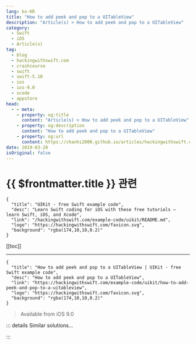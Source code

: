 ```yaml
---
lang: ko-KR
title: "How to add peek and pop to a UITableView"
description: "Article(s) > How to add peek and pop to a UITableView"
category:
  - Swift
  - iOS
  - Article(s)
tag: 
  - blog
  - hackingwithswift.com
  - crashcourse
  - swift
  - swift-5.10
  - ios
  - ios-9.0
  - xcode
  - appstore
head:
  - - meta:
    - property: og:title
      content: "Article(s) > How to add peek and pop to a UITableView"
    - property: og:description
      content: "How to add peek and pop to a UITableView"
    - property: og:url
      content: https://chanhi2000.github.io/articles/hackingwithswift.com/example-code/uikit/how-to-add-peek-and-pop-to-a-uitableview.html
date: 2019-03-28
isOriginal: false
---
```


# {{ $frontmatter.title }} 관련

```component VPCard
{
  "title": "UIKit - free Swift example code",
  "desc": "Learn Swift coding for iOS with these free tutorials – learn Swift, iOS, and Xcode",
  "link": "/hackingwithswift.com/example-code/uikit/README.md",
  "logo": "https://hackingwithswift.com/favicon.svg",
  "background": "rgba(174,10,10,0.2)"
}
```

[[toc]]

---

```component VPCard
{
  "title": "How to add peek and pop to a UITableView | UIKit - free Swift example code",
  "desc": "How to add peek and pop to a UITableView",
  "link": "https://hackingwithswift.com/example-code/uikit/how-to-add-peek-and-pop-to-a-uitableview",
  "logo": "https://hackingwithswift.com/favicon.svg",
  "background": "rgba(174,10,10,0.2)"
}
```

> Available from iOS 9.0

<!-- TODO: 작성 -->

<!--
Peek and pop are features of 3D Touch that let users press hard on something to show more information. It’s surprisingly easy to add when working with table view cells and collection view cells, and downright trivial if you use storyboards and segues.

First, the trivial case: if you’re using storyboards and segues, Xcode can do all the work for you. If you want to see how easy it is, create a new iOS app using the Master-Detail project template, then open Main.storyboard. Find the Show Detail segue that moves from the table view to the detail view, then check the box marked “Preview & Commit Segues” in the attributes inspector.

That’s it: iOS will automatically make peek and pop code for that segue – you can press hard on a table view cell to bring up the detail controller as a preview, then press harder to make it full screen. (Note: if you’re using the simulator this isn’t easy to do – try using a real device!)

If you’re *not* using segues you need to write some code yourself. First, make your view controller conform to `UIViewControllerPreviewingDelegate` so that you’re able to respond to previewing requests correctly. Second, you need to tell the system we want to support previewing by calling `registerForPreviewing()` in your `viewDidLoad()` method:

```swift
registerForPreviewing(with: self, sourceView: yourTableView)
```

That tells iOS that the view controller is able to respond to previewing requests for your table view.

There are two methods you need to fill in for the `UIViewControllerPreviewingDelegate` protocol: which view controller should be shown when the user presses at a certain location, and when the user presses harder how do you want to present it.

For many apps the code to create a previewing detail controller will be the same code to create a regular detail view controller, so it’s a good idea to create a method to instantiate a detail view controller and configure it as needed.

For example, you might have something like this:

```swift
func detailViewController(for index: Int) -> DetailViewController {
    guard let vc = storyboard?.instantiateViewController(withIdentifier: "Detail") as? DetailViewController else {
        fatalError("Couldn't load detail view controller")
    }

    vc.selectedItem = index
    return vc
}
```

You would then have something like this inside your `didSelectRowAt` method:

```swift
override func tableView(_ tableView: UITableView, didSelectRowAt indexPath: IndexPath) {
    let vc = detailViewController(for: indexPath.row)
    navigationController?.pushViewController(vc, animated: true)
}
```

Now for the important part: filling in the peek and pop methods.

You need to write a `viewControllerForLocation` method, which gets called with whatever location on the screen the user touched. You can pass that straight to the table view to ask it what row is at that location, then tell the previewing context to use that row as its source rect – iOS will cause that row to zoom up while the others get blurred. Finally you can return the correct view controller, but if no cell was tapped you need to return `nil` instead so that no 3D Touch effect happens.

Here’s how that looks in code:

```swift
func previewingContext(_ previewingContext: UIViewControllerPreviewing, viewControllerForLocation location: CGPoint) -> UIViewController? {
    if let indexPath = yourTableView.indexPathForRow(at: location) {
        previewingContext.sourceRect = yourTableView.rectForRow(at: indexPath)
        return detailViewController(for: indexPath.row)
    }

    return nil
}
```

As for the pop effect, that’s just one line of code inside a `commit` method. You’ll be given the view controller that’s currently being peeked, so your method just needs to decide how to present it. For example, if you’re using a navigation controller you probably want to call `pushViewController()` here – iOS will automatically convert that into a pop zoom animation with bounce effect, but the end result will be a pushed view controller so you can go back like normal.

Here’s that in Swift:

```swift
func previewingContext(_ previewingContext: UIViewControllerPreviewing, commit viewControllerToCommit: UIViewController) {
    navigationController?.pushViewController(viewControllerToCommit, animated: true)
}
```

That’s all the code – it’s not really that hard to do, and UIKit makes the result look great.

-->

::: details Similar solutions…

<!--
/quick-start/swiftui/swiftui-tips-and-tricks">SwiftUI tips and tricks 
/quick-start/swiftui/all-swiftui-property-wrappers-explained-and-compared">All SwiftUI property wrappers explained and compared 
/example-code/uikit/how-to-create-live-playgrounds-in-xcode">How to create live playgrounds in Xcode 
/example-code/games/how-to-create-a-random-terrain-tile-map-using-sktilemapnode-and-gkperlinnoisesource">How to create a random terrain tile map using SKTileMapNode and GKPerlinNoiseSource 
/example-code/uikit/how-to-localize-your-ios-app">How to localize your iOS app</a>
-->

:::

